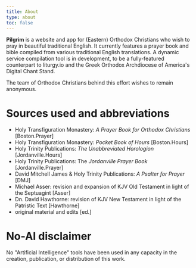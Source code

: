 ```yaml
---
title: About
type: about
toc: false
---
```


**Pilgrim** is a website and app for (Eastern) Orthodox Christians who wish to pray in beautiful traditional English. It currently features a prayer book and bible compiled from various traditional English translations. A dynamic service compilation tool is in development, to be a fully-featured counterpart to liturgy.io and the Greek Orthodox Archdiocese of America's Digital Chant Stand.

The team of Orthodox Christians behind this effort wishes to remain anonymous.

# Sources used and abbreviations
- Holy Transfiguration Monastery: _A Prayer Book for Orthodox Christians_ [Boston.Prayer]
- Holy Transfiguration Monastery: _Pocket Book of Hours_ [Boston.Hours]
- Holy Trinity Publications: _The Unabbreviated Horologion_ [Jordanville.Hours]
- Holy Trinity Publications: The _Jordanville Prayer Book_ [Jordanville.Prayer]
- David Mitchell James & Holy Trinity Publications: _A Psalter for Prayer_ [DMJ]
- Michael Asser: revision and expansion of KJV Old Testament in light of the Septuagint [Asser]
- Dn. David Hawthorne: revision of KJV New Testament in light of the Patristic Text [Hawthorne]
- original material and edits [ed.]

# No-AI disclaimer
No "Artificial Intelligence" tools have been used in any capacity in the creation, publication, or distribution of this work.
